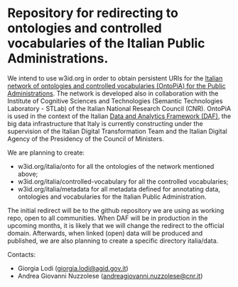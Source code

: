 Repository for redirecting to ontologies and controlled vocabularies of the Italian Public Administrations.
===================

We intend to use w3id.org in order to obtain persistent URIs for the [Italian network of ontologies and controlled vocabularies (OntoPiA) for the Public Administrations](https://github.com/italia/daf-ontologie-vocabolari-controllati). The network is developed also in collaboration with the Institute of Cognitive Sciences and Technologies (Semantic Technologies Laboratory - STLab) of the Italian National Research Council (CNR).
OntoPiA is used in the context of the Italian [Data and Analytics Framework (DAF)](http://daf-docs.readthedocs.io/en/latest/), the big data infrastructure that Italy is currently constructing under the supervision of the Italian Digital Transformation Team and the Italian Digital Agency of the Presidency of the Council of Ministers.

We are planning to create: 
+ w3id.org/italia/onto for all the ontologies of the network mentioned above;
+ w3id.org/italia/controlled-vocabulary for all the controlled vocabularies;
+ w3id.org/italia/metadata for all metadata defined for annotating data, ontologies and vocabularies for the Italian Public Administration.
 
The initial redirect will be to the github repository we are using as working repo, open to all communities. When DAF will be in production in the upcoming months, it is likely that we will change the redirect to the official domain.
Afterwards, when linked (open) data will be produced and published, we are also planning to create a specific directory italia/data.

Contacts:

+ Giorgia Lodi (giorgia.lodi@agid.gov.it)
+ Andrea Giovanni Nuzzolese (andreagiovanni.nuzzolese@cnr.it)
